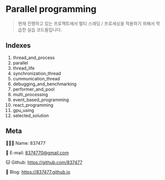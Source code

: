 # Parallel programming
> 현재 진행하고 있는 프로젝트에서 멀티 스레딩 / 프로세싱을 적용하기 위해서 학습한 실습 코드들입니다. 



## Indexes

1. thread_and_process
2. parallel
3. thread_life
4. synchronization_thread
5. cummunication_thread
6. debugging_and_benchmarking
7. performer_and_pool
8. multi_processing
9. event_based_programming
10. react_programming
11. gpu_using
12. selected_solution



## Meta

🙋🏻‍♂️ Name: 837477

📧 E-mail: 8374770@gmail.com

🐱 Github: https://github.com/837477

📔 Blog: https://837477.github.io


